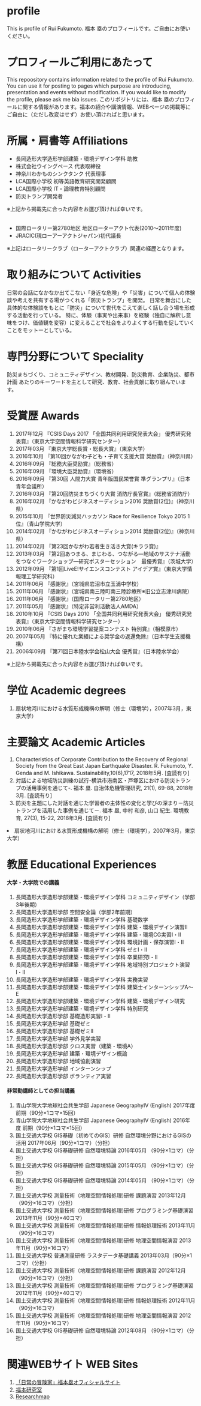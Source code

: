 # profile
This is profile of Rui Fukumoto. 福本 塁のプロフィールです。ご自由にお使いください。
<h1>プロフィールご利用にあたって</h1>
This repoository contains information related to the profile of Rui Fukumoto. You can use it for posting to pages which purpose are introducing, presentation and events without modification. If you would like to modify the profile, please ask me bia issues.
このリポジトリには、福本 塁のプロフィールに関する情報があります。福本の紹介や講演情報、WEBページの掲載等にご自由に（ただし改変はせず）お使い頂ければと思います。
</br>
<h1>所属・肩書等 Affiliations</h1>
<ul>
<li>長岡造形大学造形学部建築・環境デザイン学科 助教
<li>株式会社ウイングベース 代表取締役
<li>神奈川わかものシンクタンク 代表理事
<li>LCA国際小学校 初等英語教育研究開発顧問
<li>LCA国際小学校 IT・論理教育特別顧問
<li>防災トランプ開発者
</ul>
※上記から掲載先に合った内容をお選び頂ければ幸いです。
</br></br>
<ul>
<li>国際ロータリー第2780地区 地区ローターアクト代表(2010～2011年度)
<li>JRACIC(現ローアーアクトジャパン)初代議長  
</ul>
※上記はロータリークラブ（ローターアクトクラブ）関連の経歴となります。
</br>
<h1>取り組みについて Activities</h1>
日常の会話になかなか出てこない「身近な危険」や「災害」について個人の体験談や考えを共有する場がつくれる「防災トランプ」を開発。
日常を舞台にした具体的な体験談をもとに「防災」について世代をこえて楽しく話し合う場を形成する活動を行っている。
特に、体験（事実や出来事）を経験（独自に解釈し意味をつけ、価値観を変容）に変えることで社会をよりよくする行動を促していくことをモットーとしている。
</br>
<h1>専門分野について Speciality</h1>
防災まちづくり、コミュニティデザイン、教材開発、防災教育、企業防災、都市計画
あたりのキーワードを主として研究、教育、社会貢献に取り組んでいます。
</br>
<h1>受賞歴 Awards</h1>
<ol>
<li>2017年12月	『CSIS Days 2017 「全国共同利用研究発表大会」 優秀研究発表賞』（東京大学空間情報科学研究センター）  
<li>2017年03月	『東京大学総長賞・総長大賞』（東京大学）
<li>2016年10月	『第10回かながわ子ども・子育て支援大賞 奨励賞』（神奈川県）
<li>2016年09月	『総務大臣奨励賞』（総務省）
<li>2016年09月	『環境大臣奨励賞』（環境省）
<li>2016年09月	『第30回 人間力大賞 青年版国民栄誉賞 準グランプリ』（日本青年会議所）
<li>2016年03月	『第20回防災まちづくり大賞 消防庁長官賞』（総務省消防庁）
<li>2016年02月	『かながわビジネスオーディション2016 奨励賞(2位)』（神奈川県）
<li>2015年10月	『世界防災減災ハッカソン Race for Resilience Tokyo 2015 1位』（青山学院大学）
<li>2014年02月	『かながわビジネスオーディション2014 奨励賞(2位)』（神奈川県）
<li>2014年02月	『第23回かながわ若者生き活き大賞(キララ賞)』
<li>2013年03月	『第2回あつまる、まじわる、つながる―地域のサステナ活動をつなぐワークショップ―研究ポスターセッション　最優秀賞』（茨城大学）
<li>2012年09月	『第1回LiveE!サイエンスコンテスト アイデア賞』（東京大学情報理工学研究科）
<li>2011年06月	『感謝状』（宮城県岩沼市立玉浦中学校）
<li>2011年06月	『感謝状』（宮城県南三陸町南三陸診療所※旧公立志津川病院）
<li>2011年06月	『感謝状』（国際ロータリー第2780地区）
<li>2011年05月	『感謝状』（特定非営利活動法人AMDA）
<li>2010年10月	『CSIS Days 2010 「全国共同利用研究発表大会」 優秀研究発表賞』（東京大学空間情報科学研究センター）
<li>2010年06月	『さがまち環境学習提案コンテスト 特別賞』（相模原市）
<li>2007年05月	『特に優れた業績による奨学金の返還免除』（日本学生支援機構）
<li>2006年09月	『第71回日本陸水学会松山大会 優秀賞』（日本陸水学会）
</ol>
※上記から掲載先に合った内容をお選び頂ければ幸いです。
<h1>学位 Academic degrees</h1>
<ol>
<!--<li>地域の自律的な復旧に寄与する企業の特徴に関する研究（博士（工学），2018年取得予定，東京大学）-->
<li>扇状地河川における水質形成機構の解明（修士（環境学），2007年3月，東京大学）
</ol>
<h1>主要論文 Academic Articles</h1>
<ol>
<li>Characteristics of Corporate Contribution to the Recovery of Regional Society from the Great East Japan Earthquake Disaster. R. Fukumoto, Y. Genda and M. Ishikawa. Sustainability,10(6),1717, 2018年5月. [査読有り]
<li>対話による地域防災訓練の試行-横浜市港南区・戸塚区における防災トランプの活用事例を通じて-. 福本 塁. 自治体危機管理研究, 21(1), 69-88, 2018年3月. [査読有り]
<li>防災を主題にした対話を通じた学習者の主体性の変化と学びの深まり－防災トランプを活用した事例を通じて－. 福本 塁, 中村 和彦, 山口 紀生. 環境教育,    27(3), 15-22, 2018年3月. [査読有り]
</ol>
<!--<li>地域の自律的な復旧に寄与する企業の特徴に関する研究（博士（工学），2018年取得予定，東京大学）-->
<li>扇状地河川における水質形成機構の解明（修士（環境学），2007年3月，東京大学）
</ol>
<h1>教歴 Educational Experiences</h1>
<h4>大学・大学院での講義</h4>
<ol>
<li>長岡造形大学造形学部建築・環境デザイン学科 コミュニティデザイン（学部3年後期）
<li>長岡造形大学造形学部 空間安全論（学部2年前期）
<li>長岡造形大学造形学部建築・環境デザイン学科 基礎数学
<li>長岡造形大学造形学部建築・環境デザイン学科 建築・環境デザイン演習Ⅱ
<li>長岡造形大学造形学部建築・環境デザイン学科 建築・環境CG実習Ⅰ・Ⅱ
<li>長岡造形大学造形学部建築・環境デザイン学科 環境計画・保存演習Ⅰ・Ⅱ
<li>長岡造形大学造形学部建築・環境デザイン学科 ゼミⅠ・Ⅱ
<li>長岡造形大学造形学部建築・環境デザイン学科 卒業研究Ⅰ・Ⅱ
<li>長岡造形大学造形学部建築・環境デザイン学科 地域特別プロジェクト演習Ⅰ・Ⅱ
<li>長岡造形大学造形学部建築・環境デザイン学科 実務実習
<li>長岡造形大学造形学部建築・環境デザイン学科 建築士インターンシップA～E
<li>長岡造形大学造形学部建築・環境デザイン学科 建築・環境デザイン研究
<li>長岡造形大学造形学部建築・環境デザイン学科 特別研究
<li>長岡造形大学造形学部 基礎造形実習Ⅰ・Ⅱ
<li>長岡造形大学造形学部 基礎ゼミ
<li>長岡造形大学造形学部 基礎ゼミⅡ
<li>長岡造形大学造形学部 学外見学実習
<li>長岡造形大学造形学部 クロス実習（建築・環境A）
<li>長岡造形大学造形学部 建築・環境デザイン概論
<li>長岡造形大学造形学部 地域協創演習
<li>長岡造形大学造形学部 インターンシップ
<li>長岡造形大学造形学部 ボランティア実習
</ol>
<h4>非常勤講師としての担当講義</h4>
<ol>
<li>青山学院大学地球社会共生学部 Japanese GeographyⅣ (English) 2017年度 前期（90分×1コマ×15回）
<li>青山学院大学地球社会共生学部 Japanese GeographyⅣ (English) 2016年度 前期（90分×1コマ×15回）
<li>国土交通大学校 GIS基礎〔初めてのGIS〕研修 自然環境分野におけるGISの活用 2017年06月（90分×1コマ）（分担）
<li>国土交通大学校 GIS基礎研修 自然環境特論 2016年05月	（90分×1コマ）（分担）
<li>国土交通大学校 GIS基礎研修 自然環境特論 2015年05月	（90分×1コマ）（分担）
<li>国土交通大学校 GIS基礎研修 自然環境特論 2014年05月	（90分×1コマ）（分担）
<li>国土交通大学校 測量技術（地理空間情報処理)研修 課題演習 2013年12月（90分×16コマ）（分担）
<li>国土交通大学校 測量技術（地理空間情報処理)研修 プログラミング基礎演習 2013年11月（90分×40コマ）
<li>国土交通大学校 測量技術（地理空間情報処理)研修 情報処理技術 2013年11月（90分×16コマ）
<li>国土交通大学校 測量技術（地理空間情報処理)研修 地理空間情報演習 2013年11月（90分×16コマ）
<li>国土交通大学校 普通測量研修 ラスタデータ基礎講義 2013年03月（90分×1コマ）（分担）
<li>国土交通大学校 測量技術（地理空間情報処理)研修 課題演習 2012年12月（90分×16コマ）（分担）
<li>国土交通大学校 測量技術（地理空間情報処理)研修 プログラミング基礎演習 2012年11月（90分×40コマ）
<li>国土交通大学校 測量技術（地理空間情報処理)研修 情報処理技術 2012年11月（90分×16コマ）
<li>国土交通大学校 測量技術（地理空間情報処理)研修 地理空間情報演習 2012年11月（90分×16コマ）
<li>国土交通大学校 GIS基礎研修 自然環境特論 2012年08月	（90分×1コマ）（分担）
</ol>
<h1>関連WEBサイト WEB Sites</h1>
<ol>
<li><a href="http://rui.jp.net" target=”_blank”>「日常の冒険家」福本塁オフィシャルサイト</a>
<li><a href="http://fkmt-lab.jp" target=”_blank”>福本研究室</a>
<li><a href="https://researchmap.jp/ruifukumoto" target=”_blank”>Researchmap</a>
</ol>
